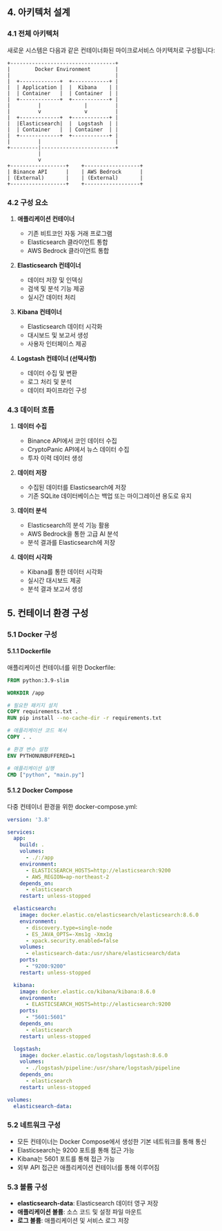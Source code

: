 ## 4. 아키텍처 설계

### 4.1 전체 아키텍처

새로운 시스템은 다음과 같은 컨테이너화된 마이크로서비스 아키텍처로 구성됩니다:

```
+----------------------------------+
|        Docker Environment        |
|                                  |
|  +-------------+  +------------+ |
|  | Application |  |  Kibana    | |
|  | Container   |  | Container  | |
|  +-------------+  +------------+ |
|         |              |         |
|         v              v         |
|  +-------------+  +------------+ |
|  |Elasticsearch|  |  Logstash  | |
|  | Container   |  | Container  | |
|  +-------------+  +------------+ |
|         |                        |
+---------|------------------------+
          |
          v
+------------------+    +------------------+
| Binance API      |    | AWS Bedrock      |
| (External)       |    | (External)       |
+------------------+    +------------------+
```

### 4.2 구성 요소

1. **애플리케이션 컨테이너**
   - 기존 비트코인 자동 거래 프로그램
   - Elasticsearch 클라이언트 통합
   - AWS Bedrock 클라이언트 통합

2. **Elasticsearch 컨테이너**
   - 데이터 저장 및 인덱싱
   - 검색 및 분석 기능 제공
   - 실시간 데이터 처리

3. **Kibana 컨테이너**
   - Elasticsearch 데이터 시각화
   - 대시보드 및 보고서 생성
   - 사용자 인터페이스 제공

4. **Logstash 컨테이너 (선택사항)**
   - 데이터 수집 및 변환
   - 로그 처리 및 분석
   - 데이터 파이프라인 구성

### 4.3 데이터 흐름

1. **데이터 수집**
   - Binance API에서 코인 데이터 수집
   - CryptoPanic API에서 뉴스 데이터 수집
   - 투자 이력 데이터 생성

2. **데이터 저장**
   - 수집된 데이터를 Elasticsearch에 저장
   - 기존 SQLite 데이터베이스는 백업 또는 마이그레이션 용도로 유지

3. **데이터 분석**
   - Elasticsearch의 분석 기능 활용
   - AWS Bedrock을 통한 고급 AI 분석
   - 분석 결과를 Elasticsearch에 저장

4. **데이터 시각화**
   - Kibana를 통한 데이터 시각화
   - 실시간 대시보드 제공
   - 분석 결과 보고서 생성

## 5. 컨테이너 환경 구성

### 5.1 Docker 구성

#### 5.1.1 Dockerfile

애플리케이션 컨테이너를 위한 Dockerfile:

```dockerfile
FROM python:3.9-slim

WORKDIR /app

# 필요한 패키지 설치
COPY requirements.txt .
RUN pip install --no-cache-dir -r requirements.txt

# 애플리케이션 코드 복사
COPY . .

# 환경 변수 설정
ENV PYTHONUNBUFFERED=1

# 애플리케이션 실행
CMD ["python", "main.py"]
```

#### 5.1.2 Docker Compose

다중 컨테이너 환경을 위한 docker-compose.yml:

```yaml
version: '3.8'

services:
  app:
    build: .
    volumes:
      - ./:/app
    environment:
      - ELASTICSEARCH_HOSTS=http://elasticsearch:9200
      - AWS_REGION=ap-northeast-2
    depends_on:
      - elasticsearch
    restart: unless-stopped

  elasticsearch:
    image: docker.elastic.co/elasticsearch/elasticsearch:8.6.0
    environment:
      - discovery.type=single-node
      - ES_JAVA_OPTS=-Xms1g -Xmx1g
      - xpack.security.enabled=false
    volumes:
      - elasticsearch-data:/usr/share/elasticsearch/data
    ports:
      - "9200:9200"
    restart: unless-stopped

  kibana:
    image: docker.elastic.co/kibana/kibana:8.6.0
    environment:
      - ELASTICSEARCH_HOSTS=http://elasticsearch:9200
    ports:
      - "5601:5601"
    depends_on:
      - elasticsearch
    restart: unless-stopped

  logstash:
    image: docker.elastic.co/logstash/logstash:8.6.0
    volumes:
      - ./logstash/pipeline:/usr/share/logstash/pipeline
    depends_on:
      - elasticsearch
    restart: unless-stopped

volumes:
  elasticsearch-data:
```

### 5.2 네트워크 구성

- 모든 컨테이너는 Docker Compose에서 생성한 기본 네트워크를 통해 통신
- Elasticsearch는 9200 포트를 통해 접근 가능
- Kibana는 5601 포트를 통해 접근 가능
- 외부 API 접근은 애플리케이션 컨테이너를 통해 이루어짐

### 5.3 볼륨 구성

- **elasticsearch-data**: Elasticsearch 데이터 영구 저장
- **애플리케이션 볼륨**: 소스 코드 및 설정 파일 마운트
- **로그 볼륨**: 애플리케이션 및 서비스 로그 저장